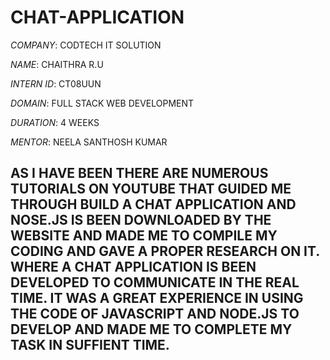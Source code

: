 # CHAT-APPLICATION

*COMPANY*: CODTECH IT SOLUTION

*NAME*: CHAITHRA R.U

*INTERN ID*: CT08UUN

*DOMAIN*: FULL STACK WEB DEVELOPMENT

*DURATION*: 4 WEEKS

*MENTOR*: NEELA SANTHOSH KUMAR

## AS I HAVE BEEN THERE ARE NUMEROUS TUTORIALS ON YOUTUBE THAT GUIDED ME THROUGH BUILD A CHAT APPLICATION AND NOSE.JS IS BEEN DOWNLOADED BY THE WEBSITE AND MADE ME TO COMPILE MY CODING AND GAVE A PROPER RESEARCH ON IT. WHERE A CHAT APPLICATION IS BEEN DEVELOPED TO COMMUNICATE IN THE REAL TIME. IT WAS A GREAT EXPERIENCE IN USING THE CODE OF JAVASCRIPT AND NODE.JS TO DEVELOP AND MADE ME TO COMPLETE MY TASK IN SUFFIENT TIME.
